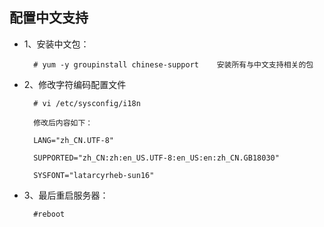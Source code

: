 ## 配置中文支持
- 1、安装中文包：

		# yum -y groupinstall chinese-support    安装所有与中文支持相关的包

- 2、修改字符编码配置文件

		# vi /etc/sysconfig/i18n

        修改后内容如下：

        LANG="zh_CN.UTF-8"

        SUPPORTED="zh_CN:zh:en_US.UTF-8:en_US:en:zh_CN.GB18030"

        SYSFONT="latarcyrheb-sun16"

- 3、最后重启服务器：

		#reboot